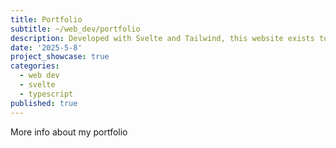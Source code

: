 ```yaml
---
title: Portfolio
subtitle: ~/web_dev/portfolio
description: Developed with Svelte and Tailwind, this website exists to showcase any projects that I think are worth sharing. There might not be much here, especially finished projects, but it's something. Besides projects, my resume can be found up top alongside a blog for random thoughts or more inforamtion about my projects.
date: '2025-5-8'
project_showcase: true
categories:
  - web dev
  - svelte
  - typescript
published: true
---
```


More info about my portfolio